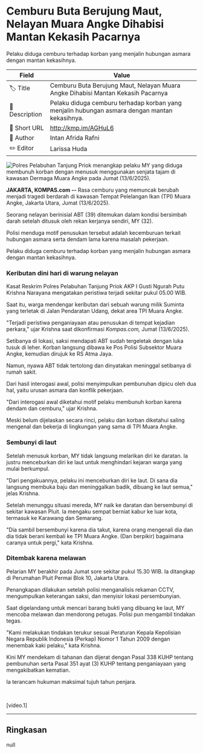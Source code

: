 # Cemburu Buta Berujung Maut, Nelayan Muara Angke Dihabisi Mantan Kekasih Pacarnya

Pelaku diduga cemburu terhadap korban yang menjalin hubungan asmara dengan mantan kekasihnya.

| Field         | Value                                                       |
|---------------|-------------------------------------------------------------|
| 🏷️ Title       | Cemburu Buta Berujung Maut, Nelayan Muara Angke Dihabisi Mantan Kekasih Pacarnya |
| 📝 Description | Pelaku diduga cemburu terhadap korban yang menjalin hubungan asmara dengan mantan kekasihnya. |
| 🔗 Short URL   | http://kmp.im/AGHuL6 |
| 👤 Author      | Intan Afrida Rafni |
| ✏️ Editor      | Larissa Huda |

![Polres Pelabuhan Tanjung Priok menangkap pelaku MY yang diduga membunuh korban dengan menusuk menggunakan senjata tajam di kawasan Dermaga Muara Angke pada Jumat (13/6/2025).](https://asset.kompas.com/crops/srtoDjSKE4r6a5D_SPKIJcJK-jg=/0x51:723x533/750x500/data/photo/2025/06/15/684e145342369.jpeg)

**JAKARTA, KOMPAS.com --** Rasa cemburu yang memuncak berubah menjadi tragedi berdarah di kawasan Tempat Pelelangan Ikan (TPI) Muara Angke, Jakarta Utara, Jumat (13/6/2025).

Seorang nelayan berinisial ABT (39) ditemukan dalam kondisi bersimbah darah setelah ditusuk oleh rekan kerjanya sendiri, MY (32).

Polisi menduga motif penusukan tersebut adalah kecemburuan terkait hubungan asmara serta dendam lama karena masalah pekerjaan.

Pelaku diduga cemburu terhadap korban yang menjalin hubungan asmara dengan mantan kekasihnya.

### Keributan dini hari di warung nelayan

Kasat Reskrim Polres Pelabuhan Tanjung Priok AKP I Gusti Ngurah Putu Krishna Narayana mengatakan peristiwa terjadi sekitar pukul 05.00 WIB.

Saat itu, warga mendengar keributan dari sebuah warung milik Suminta yang terletak di Jalan Pendaratan Udang, dekat area TPI Muara Angke.

"Terjadi peristiwa penganiayaan atau penusukan di tempat kejadian perkara," ujar Krishna saat dikonfirmasi *Kompas.com,* Jumat (13/6/2025).

Setibanya di lokasi, saksi mendapati ABT sudah tergeletak dengan luka tusuk di leher. Korban langsung dibawa ke Pos Polisi Subsektor Muara Angke, kemudian dirujuk ke RS Atma Jaya.

Namun, nyawa ABT tidak tertolong dan dinyatakan meninggal setibanya di rumah sakit.

Dari hasil interogasi awal, polisi menyimpulkan pembunuhan dipicu oleh dua hal, yaitu urusan asmara dan konflik pekerjaan.

"Dari interogasi awal diketahui motif pelaku membunuh korban karena dendam dan cemburu," ujar Krishna.

Meski belum dijelaskan secara rinci, pelaku dan korban diketahui saling mengenal dan bekerja di lingkungan yang sama di TPI Muara Angke.

### Sembunyi di laut

Setelah menusuk korban, MY tidak langsung melarikan diri ke daratan. Ia justru menceburkan diri ke laut untuk menghindari kejaran warga yang mulai berkumpul.

"Dari pengakuannya, pelaku ini menceburkan diri ke laut. Di sana dia langsung membuka baju dan meninggalkan badik, dibuang ke laut semua," jelas Krishna.

Setelah menunggu situasi mereda, MY naik ke daratan dan bersembunyi di sekitar kawasan Pluit. Ia mengaku sempat berniat kabur ke luar kota, termasuk ke Karawang dan Semarang.

"Dia sambil bersembunyi karena dia takut, karena orang mengenali dia dan dia tidak berani kembali ke TPI Muara Angke. (Dan berpikir) bagaimana caranya untuk pergi," kata Krishna.

### Ditembak karena melawan

Pelarian MY berakhir pada Jumat sore sekitar pukul 15.30 WIB. Ia ditangkap di Perumahan Pluit Permai Blok 10, Jakarta Utara.

Penangkapan dilakukan setelah polisi menganalisis rekaman CCTV, mengumpulkan keterangan saksi, dan menyisir lokasi persembunyian.

Saat digelandang untuk mencari barang bukti yang dibuang ke laut, MY mencoba melawan dan mendorong petugas. Polisi pun mengambil tindakan tegas.

"Kami melakukan tindakan terukur sesuai Peraturan Kepala Kepolisian Negara Republik Indonesia (Perkap) Nomor 1 Tahun 2009 dengan menembak kaki pelaku," kata Krishna.

Kini MY mendekam di tahanan dan dijerat dengan Pasal 338 KUHP tentang pembunuhan serta Pasal 351 ayat (3) KUHP tentang penganiayaan yang mengakibatkan kematian.

Ia terancam hukuman maksimal tujuh tahun penjara.

 

\[video.1\]

---
## Ringkasan

null
